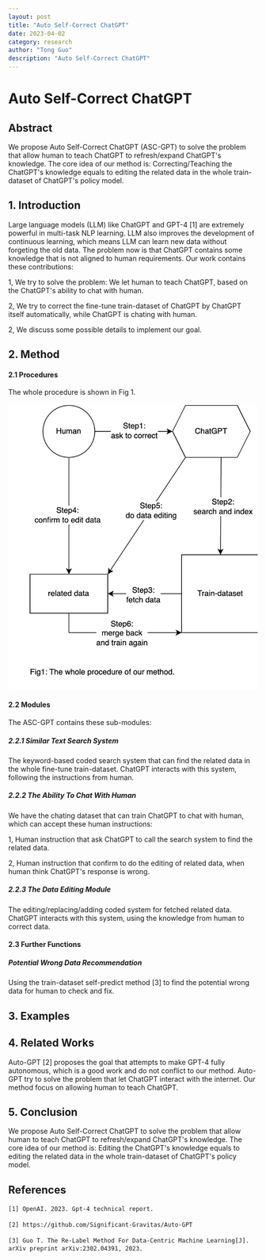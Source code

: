 ```yaml
---
layout: post
title: "Auto Self-Correct ChatGPT"
date: 2023-04-02
category: research
author: "Tong Guo"
description: "Auto Self-Correct ChatGPT"
---
```

# Auto Self-Correct ChatGPT

## Abstract

We propose Auto Self-Correct ChatGPT (ASC-GPT) to solve the problem that allow human to teach ChatGPT to refresh/expand ChatGPT's knowledge. 
The core idea of our method is: Correcting/Teaching the ChatGPT's knowledge equals to editing the related data in the whole train-dataset of ChatGPT's policy model.

## 1. Introduction

Large language models (LLM) like ChatGPT and GPT-4 [1] are extremely powerful in multi-task NLP learning.
LLM also improves the development of continuous learning, which means LLM can learn new data without forgeting the old data.
The problem now is that ChatGPT contains some knowledge that is not aligned to human requirements.
Our work contains these contributions:

1, We try to solve the problem: We let human to teach ChatGPT, based on the ChatGPT's ability to chat with human.

2, We try to correct the fine-tune train-dataset of ChatGPT by ChatGPT itself automatically, while ChatGPT is chating with human.

2, We discuss some possible details to implement our goal.


## 2. Method

#### 2.1 Procedures

The whole procedure is shown in Fig 1.

![fig1](/assets/png/self-correct-chatgpt/fig1.png)

#### 2.2 Modules

The ASC-GPT contains these sub-modules:

##### 2.2.1 Similar Text Search System

The keyword-based coded search system that can find the related data in the whole fine-tune train-dataset. 
ChatGPT interacts with this system, following the instructions from human.

##### 2.2.2 The Ability To Chat With Human

We have the chating dataset that can train ChatGPT to chat with human, which can accept these human instructions: 

1, Human instruction that ask ChatGPT to call the search system to find the related data. 

2, Human instruction that confirm to do the editing of related data, when human think ChatGPT's response is wrong. 

##### 2.2.3 The Data Editing Module

The editing/replacing/adding coded system for fetched related data. 
ChatGPT interacts with this system, using the knowledge from human to correct data.

#### 2.3 Further Functions

#####  Potential Wrong Data Recommendation

Using the train-dataset self-predict method [3] to find the potential wrong data for human to check and fix. 

## 3. Examples

## 4. Related Works

Auto-GPT [2] proposes the goal that attempts to make GPT-4 fully autonomous, which is a good work and do not conflict to our method.
Auto-GPT try to solve the problem that let ChatGPT interact with the internet. Our method focus on allowing human to teach ChatGPT. 

## 5. Conclusion

We propose Auto Self-Correct ChatGPT to solve the problem that allow human to teach ChatGPT to refresh/expand ChatGPT's knowledge.
The core idea of our method is: Editing the ChatGPT's knowledge equals to editing the related data in the whole train-dataset of ChatGPT's policy model.

## References

```
[1] OpenAI. 2023. Gpt-4 technical report.

[2] https://github.com/Significant-Gravitas/Auto-GPT

[3] Guo T. The Re-Label Method For Data-Centric Machine Learning[J]. arXiv preprint arXiv:2302.04391, 2023.
```

 
